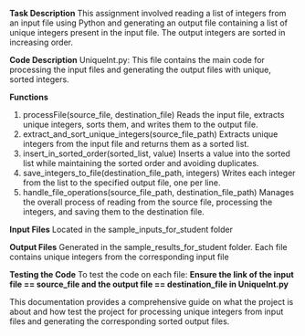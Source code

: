 **Task Description**
This assignment involved reading a list of integers from an input file using Python and generating an output file containing a list of unique integers present in the 
input file. The output integers are sorted in increasing order.

**Code Description**
UniqueInt.py: This file contains the main code for processing the input files and generating the output files with unique, sorted integers.

**Functions**
1. processFile(source_file, destination_file)
   Reads the input file, extracts unique integers, sorts them, and writes them to the output file.
2. extract_and_sort_unique_integers(source_file_path)
   Extracts unique integers from the input file and returns them as a sorted list.
3. insert_in_sorted_order(sorted_list, value)
   Inserts a value into the sorted list while maintaining the sorted order and avoiding duplicates.
4. save_integers_to_file(destination_file_path, integers)
   Writes each integer from the list to the specified output file, one per line.
5. handle_file_operations(source_file_path, destination_file_path)
Manages the overall process of reading from the source file, processing the integers, and saving them to the destination file.

**Input Files**
Located in the sample_inputs_for_student folder

**Output Files**
Generated in the sample_results_for_student folder.
Each file contains unique integers from the corresponding input file

**Testing the Code**
To test the code on each file:
**Ensure the link of the input file  == source_file and the output file == destination_file in Uniquelnt.py**


This documentation provides a comprehensive guide on what the project is about and how test the project for processing unique integers from input files and generating the corresponding sorted output files.
